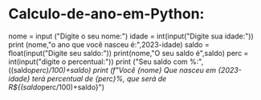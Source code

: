 # Calculo-de-ano-em-Python:

nome = input ("Digite o seu nome:")
idade = int(input("Digite sua idade:"))
print (nome,"o ano que você nasceu é:",2023-idade)
saldo = float(input("Digite seu saldo:"))
print(nome,"O seu saldo é",saldo)
perc = int(input("digite o percentual:"))
print ("Seu saldo com %:",((saldo*perc)/100)+saldo)
print (f"Você {nome} Que nasceu em {2023-idade} terá percentual de {perc}%, que será de R${(saldo*perc/100)+saldo}")
